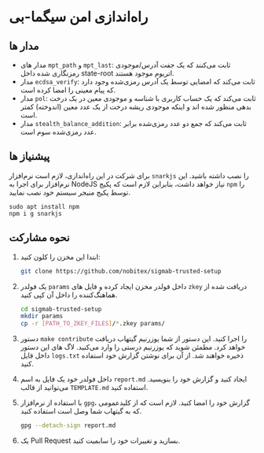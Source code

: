 # راه‌اندازی امن سیگما-بی

## مدار ها


* مدار های `mpt_path` و `mpt_last`: ثابت می‌کنند که یک جفت آدرس/موجودی رمزنگاری شده داخل state-root اتریوم موجود هستند.
* مدار `ecdsa_verify`: ثابت می‌کند که امضایی توسط یک آدرس رمزی‌شده وجود دارد که پیام معینی را امضا کرده است.
* مدار `pol`: ثابت می‌کند که یک حساب کاربری با شناسه و موجودی معین در یک درخت بدهی منظور شده اند و اینکه موجودی ریشه درخت از یک عدد معین (اندوخته) کمتر است.
* مدار `stealth_balance_addition`: ثابت می‌کند که جمع دو عدد رمزی‌شده برابر عدد رمزی‌شده سوم است.



## پیشنیاز ها

برای شرکت در این راه‌اندازی، لازم است نرم‌افزار `snarkjs` را نصب داشته باشید. این نرم‌افزار برای اجرا به NodeJS نیاز خواهد داشت، بنابراین لازم است که پکیج `npm` را توسط پکیج منیجر سیستم خود نصب نمایید.

```
sudo apt install npm
npm i g snarkjs
```

## نحوه مشارکت

1. ابتدا این مخزن را کلون کنید:

   ```bash
   git clone https://github.com/nobitex/sigmab-trusted-setup
   ```

2. یک فولدر `params` داخل فولدر مخزن ایجاد کرده و فایل های `zkey` دریافت شده از هماهنگ‌کننده را داخل آن کپی کنید.

   ```bash
   cd sigmab-trusted-setup
   mkdir params
   cp -r [PATH_TO_ZKEY_FILES]/*.zkey params/
   ```

3. دستور `make contribute` را اجرا کنید.
   این دستور از شما یوزرنیم گیتهاب دریافت خواهد کرد. مطمئن شوید که یوزرنیم درستی را وارد می‌کنید.
   لاگ های این دستور داخل فایل `logs.txt` ذخیره خواهند شد. از آن برای نوشتن گزارش خود استفاده کنید.

4. داخل فولدر خود یک فایل به اسم `report.md` ایجاد کنید و گزارش خود را بنویسید. می‌توانید از قالب `TEMPLATE.md` استفاده کنید.

5. با استفاده از نرم‌افزار `gpg`، گزارش خود را امضا کنید. لازم است که از کلیدعمومی که به گیتهاب شما وصل است استفاده کنید.

   ```bash
   gpg --detach-sign report.md
   ```

6. یک Pull Request بسازید و تغییرات خود را سابمیت کنید.
